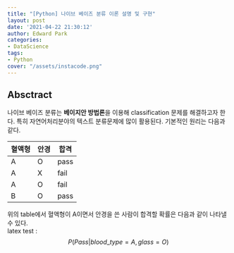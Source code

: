 ```yaml
---
title: "[Python] 나이브 베이즈 분류 이론 설명 및 구현"
layout: post
date: '2021-04-22 21:30:12'
author: Edward Park
categories:
- DataScience
tags:
- Python
cover: "/assets/instacode.png"
---
```


## Absctract
나이브 베이즈 분류는 **베이지안 방법론**을 이용해 classification 문제를 해결하고자 한다. 특히 자연어처리분야의 텍스트 분류문제에 많이 활용된다. 기본적인 원리는 다음과 같다.<br>

|혈액형|안경|합격|
|------|---|---|
|A|O|pass|
|A|X|fail|
|A|O|fail|
|B|O|pass|

위의 table에서 혈액형이 A이면서 안경을 쓴 사람이 합격할 확률은 다음과 같이 나타낼 수 있다.<br>
latex test :
$$P(Pass|blood\_type=A, glass=O)$$
